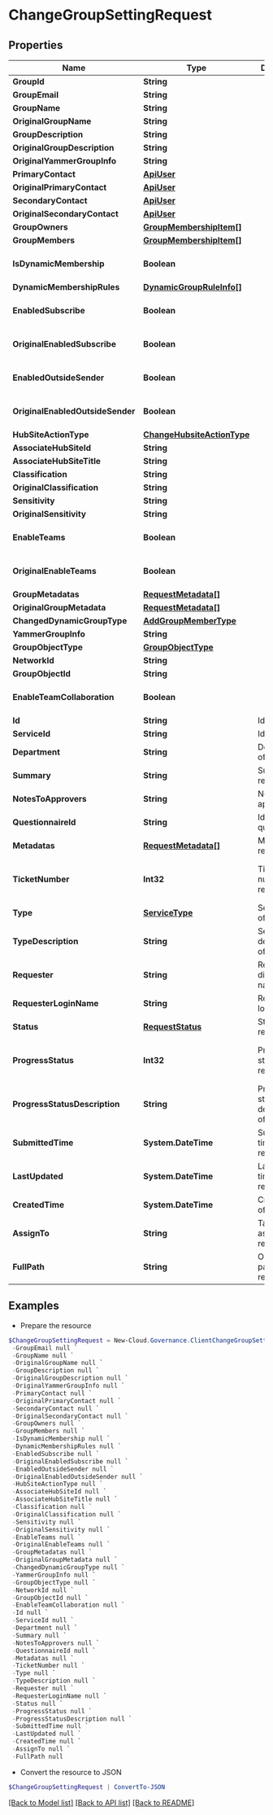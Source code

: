 # ChangeGroupSettingRequest
## Properties

Name | Type | Description | Notes
------------ | ------------- | ------------- | -------------
**GroupId** | **String** |  | [optional] 
**GroupEmail** | **String** |  | [optional] 
**GroupName** | **String** |  | [optional] 
**OriginalGroupName** | **String** |  | [optional] 
**GroupDescription** | **String** |  | [optional] 
**OriginalGroupDescription** | **String** |  | [optional] 
**OriginalYammerGroupInfo** | **String** |  | [optional] 
**PrimaryContact** | [**ApiUser**](ApiUser.md) |  | [optional] 
**OriginalPrimaryContact** | [**ApiUser**](ApiUser.md) |  | [optional] 
**SecondaryContact** | [**ApiUser**](ApiUser.md) |  | [optional] 
**OriginalSecondaryContact** | [**ApiUser**](ApiUser.md) |  | [optional] 
**GroupOwners** | [**GroupMembershipItem[]**](GroupMembershipItem.md) |  | [optional] 
**GroupMembers** | [**GroupMembershipItem[]**](GroupMembershipItem.md) |  | [optional] 
**IsDynamicMembership** | **Boolean** |  | [optional] [default to $false]
**DynamicMembershipRules** | [**DynamicGroupRuleInfo[]**](DynamicGroupRuleInfo.md) |  | [optional] 
**EnabledSubscribe** | **Boolean** |  | [optional] [default to $false]
**OriginalEnabledSubscribe** | **Boolean** |  | [optional] [default to $false]
**EnabledOutsideSender** | **Boolean** |  | [optional] [default to $false]
**OriginalEnabledOutsideSender** | **Boolean** |  | [optional] [default to $false]
**HubSiteActionType** | [**ChangeHubsiteActionType**](ChangeHubsiteActionType.md) |  | [optional] 
**AssociateHubSiteId** | **String** |  | [optional] 
**AssociateHubSiteTitle** | **String** |  | [optional] 
**Classification** | **String** |  | [optional] 
**OriginalClassification** | **String** |  | [optional] 
**Sensitivity** | **String** |  | [optional] 
**OriginalSensitivity** | **String** |  | [optional] 
**EnableTeams** | **Boolean** |  | [optional] [default to $false]
**OriginalEnableTeams** | **Boolean** |  | [optional] [default to $false]
**GroupMetadatas** | [**RequestMetadata[]**](RequestMetadata.md) |  | [optional] 
**OriginalGroupMetadata** | [**RequestMetadata[]**](RequestMetadata.md) |  | [optional] 
**ChangedDynamicGroupType** | [**AddGroupMemberType**](AddGroupMemberType.md) |  | [optional] 
**YammerGroupInfo** | **String** |  | [optional] 
**GroupObjectType** | [**GroupObjectType**](GroupObjectType.md) |  | [optional] 
**NetworkId** | **String** |  | [optional] 
**GroupObjectId** | **String** |  | [optional] 
**EnableTeamCollaboration** | **Boolean** |  | [optional] [default to $false]
**Id** | **String** | Id of request. | [optional] 
**ServiceId** | **String** | Id of service. | [optional] 
**Department** | **String** | Department of requester. | [optional] 
**Summary** | **String** | Summary of request. | [optional] 
**NotesToApprovers** | **String** | Notes to approvers. | [optional] 
**QuestionnaireId** | **String** | Id of questionnaire | [optional] 
**Metadatas** | [**RequestMetadata[]**](RequestMetadata.md) | Metadata of request. | [optional] 
**TicketNumber** | **Int32** | Ticket number of request. | [optional] [readonly] [default to 0]
**Type** | [**ServiceType**](ServiceType.md) | Service type of request. | [optional] [readonly] 
**TypeDescription** | **String** | Service type description of request. | [optional] [readonly] 
**Requester** | **String** | Requester display name. | [optional] [readonly] 
**RequesterLoginName** | **String** | Requester login name. | [optional] [readonly] 
**Status** | [**RequestStatus**](RequestStatus.md) | Status of request. | [optional] [readonly] 
**ProgressStatus** | **Int32** | Progress status of request. | [optional] [readonly] [default to 0]
**ProgressStatusDescription** | **String** | Progress status description of request. | [optional] [readonly] 
**SubmittedTime** | **System.DateTime** | Submitted time of request. | [optional] [readonly] 
**LastUpdated** | **System.DateTime** | Last updated time of request. | [optional] [readonly] 
**CreatedTime** | **System.DateTime** | Created time of request. | [optional] [readonly] 
**AssignTo** | **String** | Task assignee of request. | [optional] [readonly] 
**FullPath** | **String** | Object full path of request. | [optional] [readonly] 

## Examples

- Prepare the resource
```powershell
$ChangeGroupSettingRequest = New-Cloud.Governance.ClientChangeGroupSettingRequest  -GroupId null `
 -GroupEmail null `
 -GroupName null `
 -OriginalGroupName null `
 -GroupDescription null `
 -OriginalGroupDescription null `
 -OriginalYammerGroupInfo null `
 -PrimaryContact null `
 -OriginalPrimaryContact null `
 -SecondaryContact null `
 -OriginalSecondaryContact null `
 -GroupOwners null `
 -GroupMembers null `
 -IsDynamicMembership null `
 -DynamicMembershipRules null `
 -EnabledSubscribe null `
 -OriginalEnabledSubscribe null `
 -EnabledOutsideSender null `
 -OriginalEnabledOutsideSender null `
 -HubSiteActionType null `
 -AssociateHubSiteId null `
 -AssociateHubSiteTitle null `
 -Classification null `
 -OriginalClassification null `
 -Sensitivity null `
 -OriginalSensitivity null `
 -EnableTeams null `
 -OriginalEnableTeams null `
 -GroupMetadatas null `
 -OriginalGroupMetadata null `
 -ChangedDynamicGroupType null `
 -YammerGroupInfo null `
 -GroupObjectType null `
 -NetworkId null `
 -GroupObjectId null `
 -EnableTeamCollaboration null `
 -Id null `
 -ServiceId null `
 -Department null `
 -Summary null `
 -NotesToApprovers null `
 -QuestionnaireId null `
 -Metadatas null `
 -TicketNumber null `
 -Type null `
 -TypeDescription null `
 -Requester null `
 -RequesterLoginName null `
 -Status null `
 -ProgressStatus null `
 -ProgressStatusDescription null `
 -SubmittedTime null `
 -LastUpdated null `
 -CreatedTime null `
 -AssignTo null `
 -FullPath null
```

- Convert the resource to JSON
```powershell
$ChangeGroupSettingRequest | ConvertTo-JSON
```

[[Back to Model list]](../README.md#documentation-for-models) [[Back to API list]](../README.md#documentation-for-api-endpoints) [[Back to README]](../README.md)

